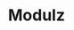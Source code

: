 ---
title: Modulz
intro: Like Sketch but with interactive components, box model layout and React export.
linkurl: http://www.modulz.app
category:
- Design-to-code
logo: "modulz.svg"
---